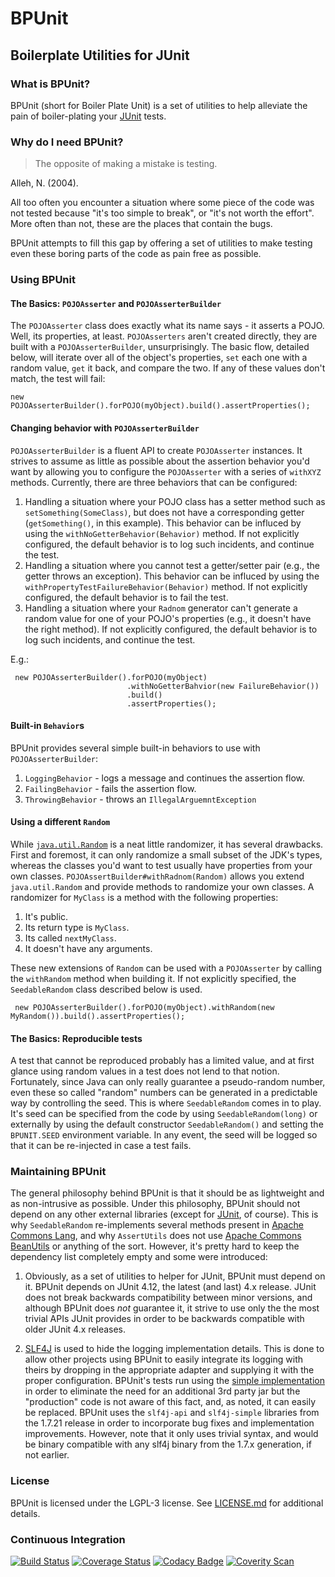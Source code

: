 # BPUnit
## Boilerplate Utilities for JUnit

### What is BPUnit?
BPUnit (short for Boiler Plate Unit) is a set of utilities to help
alleviate the pain of boiler-plating your [JUnit](http://junit.org)
tests.

### Why do I need BPUnit?

> The opposite of making a mistake is testing.

  Alleh, N. (2004).

All too often you encounter a situation where some piece of the code was
not tested because "it's too simple to break", or "it's not worth the
effort". More often than not, these are the places that contain the
bugs.

BPUnit attempts to fill this gap by offering a set of utilities to make
testing even these boring parts of the code as pain free as possible.

### Using BPUnit

#### The Basics: `POJOAsserter` and `POJOAsserterBuilder`

The `POJOAsserter` class does exactly what its name says - it asserts a
POJO. Well, its properties, at least.
`POJOAsserters` aren't created directly, they are built with a 
`POJOAsserterBuilder`, unsurprisingly. The basic flow, detailed below, 
will iterate over all of the object's properties, `set` each one
with a random value, `get` it back, and compare the two.  If any of
these values don't match, the test will fail:

    new POJOAsserterBuilder().forPOJO(myObject).build().assertProperties();

#### Changing behavior with `POJOAsserterBuilder`

`POJOAsserterBuilder` is a fluent API to create `POJOAsserter`
instances. It strives to assume as little as possible about the
assertion behavior you'd want by allowing you to configure the
`POJOAsserter` with a series of `withXYZ` methods. Currently, there are
three behaviors that can be configured:

  1. Handling a situation where your POJO class has a setter method such
     as `setSomething(SomeClass)`, but does not have a corresponding
     getter (`getSomething()`, in this example). 
     This behavior can be influced by using the
     `withNoGetterBehavior(Behavior)` method.
     If not explicitly configured, the default behavior is to log such
     incidents, and continue the test.
  2. Handling a situation where you cannot test a getter/setter pair
     (e.g., the getter throws an exception).
     This behavior can be influced by using the 
     `withPropertyTestFailureBehavior(Behavior)` method.
     If not explicitly configured, the default behavior is to fail the
     test.
  3. Handling a situation where your `Radnom` generator can't generate a
     random value for one of your POJO's properties (e.g., it doesn't 
     have the right method).
     If not explicitly configured, the default behavior is to log such
     incidents, and continue the test.

E.g.:

     new POJOAsserterBuilder().forPOJO(myObject)
                              .withNoGetterBahvior(new FailureBehavior())
                              .build()
                              .assertProperties();


#### Built-in `Behavior`s

BPUnit provides several simple built-in behaviors to use with
`POJOAsserterBuilder`:

  1. `LoggingBehavior` - logs a message and continues the assertion flow.
  2. `FailingBehavior` - fails the assertion flow.
  3. `ThrowingBehavior` - throws an `IllegalArguemntException` 

 
#### Using a different `Random`

While [`java.util.Random`](http://docs.oracle.com/javase/8/docs/api/java/util/Random.html)
is a neat little randomizer, it has several drawbacks. First and
foremost, it can only randomize a small subset of the JDK's types, 
whereas the classes you'd want to test usually have properties from your
own classes.
`POJOAssertBuilder#withRadnom(Random)` allows you extend
`java.util.Random` and provide methods to randomize your own classes. A
randomizer for `MyClass` is a method with the following properties:
  
  1. It's public.  
  2. Its return type is `MyClass`.  
  3. Its called `nextMyClass`.  
  4. It doesn't have any arguments.

These new extensions of `Random` can be used with a `POJOAsserter` by
calling the `withRandom` method when building it. If not explicitly
specified, the `SeedableRandom` class described below is used.

     new POJOAsserterBuilder().forPOJO(myObject).withRandom(new MyRandom()).build().assertProperties();

#### The Basics: Reproducible tests

A test that cannot be reproduced probably has a limited value, and at
first glance using random values in a test does not lend to that notion.
Fortunately, since Java can only really guarantee a pseudo-random
number, even these so called "random" numbers can be generated in a
predictable way by controlling the seed. This is where `SeedableRandom`
comes in to play. It's seed can be specified from the code by using
`SeedableRandom(long)` or externally by using the default constructor
`SeedableRandom()` and setting the `BPUNIT.SEED` environment variable. 
In any event, the seed will be logged so that it can be re-injected in
case a test fails.


### Maintaining BPUnit

The general philosophy behind BPUnit is that it should be as lightweight
and as non-intrusive as possible. Under this philosophy, BPUnit should
not depend on any other external libraries (except for
[JUnit](http://junit.org/), of course). This is why `SeedableRandom`
re-implements several methods present in
[Apache Commons Lang](http://commons.apache.org/proper/commons-lang/),
and why `AssertUtils` does not use [Apache Commons
BeanUtils](http://commons.apache.org/proper/commons-beanutils/) or
anything of the sort. However, it's pretty hard to keep the dependency
list completely empty and some were introduced:

  1. Obviously, as a set of utilities to helper for JUnit, BPUnit must
     depend on it. BPUnit depends on JUnit 4.12, the latest (and last)
     4.x release.
     JUnit does not break backwards compatibility between minor
     versions, and although BPUnit does *not* guarantee it, it strive
     to use only the the most trivial APIs JUnit provides in order to
     be backwards compatible with older JUnit 4.x releases.

  2. [SLF4J](http://www.slf4j.org/) is used to hide the logging
     implementation details. This is done to allow other projects using
     BPUnit to easily integrate its logging with theirs by dropping in
     the appropriate adapter and supplying it with the proper
     configuration.
     BPUnit's tests run using the
     [simple implementation](http://www.slf4j.org/api/org/slf4j/impl/SimpleLogger.html)
     in order to eliminate the need for an additional 3rd party jar but
     the "production" code is not aware of this fact, and, as noted, it
     can easily be replaced.
     BPUnit uses the `slf4j-api` and `slf4j-simple` libraries from the
     1.7.21 release in order to incorporate bug fixes and implementation
     improvements. However, note that it only uses trivial syntax, and
     would be binary compatible with any slf4j binary from the 1.7.x
     generation, if not earlier.

### License
BPUnit is licensed under the LGPL-3 license. See
[LICENSE.md](LICENSE.md) for additional details. 

### Continuous Integration
[![Build Status](https://travis-ci.org/mureinik/bpunit.svg?branch=master)](https://travis-ci.org/mureinik/bpunit)
[![Coverage Status](https://coveralls.io/repos/github/mureinik/bpunit/badge.svg?branch=master)](https://coveralls.io/github/mureinik/bpunit?branch=master)
[![Codacy Badge](https://api.codacy.com/project/badge/Grade/c40eb7ecea6e4d5aa482f61849c34ad5)](https://www.codacy.com/app/mureinik/bpunit?utm_source=github.com&amp;utm_medium=referral&amp;utm_content=mureinik/bpunit&amp;utm_campaign=Badge_Grade)
[![Coverity Scan](https://scan.coverity.com/projects/3157/badge.svg)](https://scan.coverity.com/projects/bpunit)

